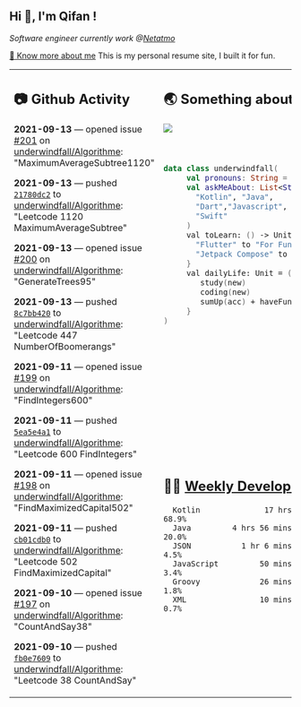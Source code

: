 <h2> Hi 👋, I'm Qifan ! </h2>
<p><em>Software engineer currently work @<a href="https://www.netatmo.com">Netatmo</a>
</em></p><p><a href="https://qifanyang.com/resume" target="_blank"> 🔭 Know more about me</a> This is my personal resume site, I built it for fun.</p>
<table><tr><td valign="top" rowspan="2">

 ## 📷 Github Activity
 <!-- githubActivity starts -->
  **2021-09-13** — opened issue [#201](https://api.github.com/repos/underwindfall/Algorithme/issues/201) on [underwindfall/Algorithme](https://api.github.com/repos/underwindfall/Algorithme): "MaximumAverageSubtree1120"

  **2021-09-13** — pushed [`21780dc2`](https://github.com/underwindfall/Algorithme/commit/21780dc2dfde90ea736b79290ae59ee26280c416) to [underwindfall/Algorithme](https://api.github.com/repos/underwindfall/Algorithme): "Leetcode 1120 MaximumAverageSubtree"

  **2021-09-13** — opened issue [#200](https://api.github.com/repos/underwindfall/Algorithme/issues/200) on [underwindfall/Algorithme](https://api.github.com/repos/underwindfall/Algorithme): "GenerateTrees95"

  **2021-09-13** — pushed [`8c7bb420`](https://github.com/underwindfall/Algorithme/commit/8c7bb420615e5297b53dd0a93db37d90f6e2884e) to [underwindfall/Algorithme](https://api.github.com/repos/underwindfall/Algorithme): "Leetcode 447 NumberOfBoomerangs"

  **2021-09-11** — opened issue [#199](https://api.github.com/repos/underwindfall/Algorithme/issues/199) on [underwindfall/Algorithme](https://api.github.com/repos/underwindfall/Algorithme): "FindIntegers600"

  **2021-09-11** — pushed [`5ea5e4a1`](https://github.com/underwindfall/Algorithme/commit/5ea5e4a15ed328e624adc6cc55c944696df0d537) to [underwindfall/Algorithme](https://api.github.com/repos/underwindfall/Algorithme): "Leetcode 600 FindIntegers"

  **2021-09-11** — opened issue [#198](https://api.github.com/repos/underwindfall/Algorithme/issues/198) on [underwindfall/Algorithme](https://api.github.com/repos/underwindfall/Algorithme): "FindMaximizedCapital502"

  **2021-09-11** — pushed [`cb01cdb0`](https://github.com/underwindfall/Algorithme/commit/cb01cdb07b7cb4d91cba64d35917599febe8ef00) to [underwindfall/Algorithme](https://api.github.com/repos/underwindfall/Algorithme): "Leetcode 502 FindMaximizedCapital"

  **2021-09-10** — opened issue [#197](https://api.github.com/repos/underwindfall/Algorithme/issues/197) on [underwindfall/Algorithme](https://api.github.com/repos/underwindfall/Algorithme): "CountAndSay38"

  **2021-09-10** — pushed [`fb0e7609`](https://github.com/underwindfall/Algorithme/commit/fb0e76091d9678aaf7110249283e909fa5c2dd12) to [underwindfall/Algorithme](https://api.github.com/repos/underwindfall/Algorithme): "Leetcode 38 CountAndSay"
 <!-- githubActivity ends -->
 </td><td valign="top">

 ## 🌏 Something about me
 <!-- profile starts -->
 <a href="https://github.com/underwindfall" width="100%">
   <img src="https://activity-graph.herokuapp.com/graph?username=underwindfall&theme=react-dark&hide_border=true&bg_color=00000000&color=BDDFFF&line=6E93B5&point=BDDFFF"/>
 </a>
 <br/>
 <br/>
 <br/>

 ```kotlin
 data class underwindfall(
      val pronouns: String = "he|him",
      val askMeAbout: List<String> = listOf(
        "Kotlin", "Java",
        "Dart","Javascript", "Typescript",
        "Swift"
      )
      val toLearn: () -> Unit = {
        "Flutter" to "For Fun",
        "Jetpack Compose" to "Future"
      }
      val dailyLife: Unit = (0..end).reduce { acc, new ->
         study(new)
         coding(new)
         sumUp(acc) + haveFun(new)
      }
 )
 ```
 <!-- profile ends -->
 </td></tr><tr><td valign="top">

 ## 🏊‍♂️ <a href="https://gist.github.com/underwindfall/377ee88ba1fabd1e93516e48ca9c61eb" target="_blank">Weekly Development Breakdown</a>
  <!-- codeTime starts -->
  ```text
    Kotlin              17 hrs  ■■■■■■■■■■■■■■■■■■■■□□□□  68.9%
    Java         4 hrs 56 mins  ■■■■■■■■◱□□□□□□□□□□□□□□□  20.0%
    JSON           1 hr 6 mins  ■■■■▥□□□□□□□□□□□□□□□□□□□   4.5%
    JavaScript         50 mins  ■■■■◱□□□□□□□□□□□□□□□□□□□   3.4%
    Groovy             26 mins  ■■■■□□□□□□□□□□□□□□□□□□□□   1.8%
    XML                10 mins  ■■■▦□□□□□□□□□□□□□□□□□□□□   0.7%
  ```
  <!-- codeTime starts -->
  </td></tr></table>